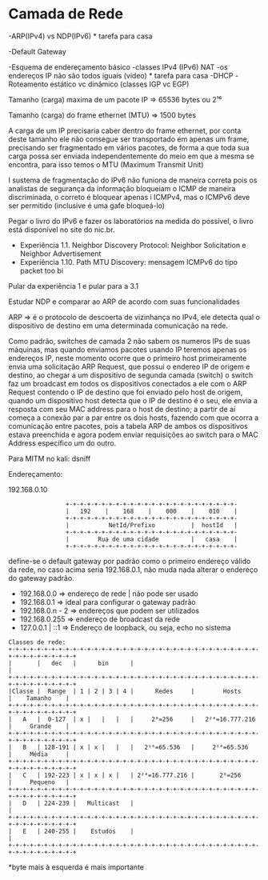 # Camada de Rede

\-ARP(IPv4) vs NDP(IPv6) \* tarefa para casa

\-Default Gateway

\-Esquema de endereçamento básico -classes IPv4 (IPv6) NAT -os endereços IP não são todos iguais (vídeo) \* tarefa para casa -DHCP -Roteamento estático vc dinâmico (classes IGP vc EGP)

Tamanho (carga) maxima de um pacote IP => 65536 bytes ou 2¹⁶

Tamanho (carga) do frame ethernet (MTU) => 1500 bytes

A carga de um IP precisaria caber dentro do frame ethernet, por conta deste tamanho ele não consegue ser transportado em apenas um frame, precisando ser fragmentado em vários pacotes, de forma a que toda sua carga possa ser enviada independentemente do meio em que a mesma se encontra, para isso temos o MTU (Maximum Transmit Unit)

I sustema de fragmentação do IPv6 não funiona de maneira correta pois os analistas de segurança da informação bloqueiam o ICMP de maneira discriminada, o correto é bloquear apenas i ICMPv4, mas o ICMPv6 deve ser permitido (inclusive é uma gafe bloqueá-lo)

Pegar o livro do IPv6 e fazer os laboratórios na medida do possível, o livro está disponível no site do nic.br.

* Experiência 1.1. Neighbor Discovery Protocol: Neighbor Solicitation e Neighbor Advertisement
* Experiência 1.10. Path MTU Discovery: mensagem ICMPv6 do tipo packet too bi

Pular da experiência 1 e pular para a 3.1

Estudar NDP e comparar ao ARP de acordo com suas funcionalidades

ARP => é o protocolo de descoerta de vizinhança no IPv4, ele detecta qual o dispositivo de destino em uma determinada comunicação na rede.

Como padrão, switches de camada 2 não sabem os numeros IPs de suas máquinas, mas quando enviamos pacotes usando IP teremos apenas os endereços IP, neste momento ocorre que o primeiro host primeiramente envia uma solicitação ARP Request, que possui o endereo IP de origem e destino, ao chegar a um dispositivo de segunda camada (switch) o switch faz um broadcast em todos os dispositivos conectados a ele com o ARP Request contendo o IP de destino que foi enviado pelo host de origem, quando um dispositivo host detecta que o IP de destino é o seu, ele envia a resposta com seu MAC address para o host de destino; a partir de aí começa a conexão par a par entre os dois hosts, fazendo com que ocorra a comunicação entre pacotes, pois a tabela ARP de ambos os dispositivos estava preenchida e agora podem enviar requisições ao switch para o MAC Address específico um do outro.

Para MITM no kali: dsniff

Endereçamento:

192.168.0.10

```
                +-+-+-+-+-+-+-+-+-+-+-+-+-+-+-+-+-+-+-+-+-+-+-+-
                |   192    |    168    |    000    |    010    |
                +-+-+-+-+-+-+-+-+-+-+-+-+-+-+-+-+-+-+-+-+-+-+-+-
                |           NetId/Prefixo          |  hostId   |
                +-+-+-+-+-+-+-+-+-+-+-+-+-+-+-+-+-+-+-+-+-+-+-+-
                |        Rua de uma cidade         |   casa    |
                +-+-+-+-+-+-+-+-+-+-+-+-+-+-+-+-+-+-+-+-+-+-+-+-
```



define-se o default gateway por padrão como o primeiro endereço válido da rede, no caso acima seria 192.168.0.1, não muda nada alterar o endereço do gateway padrão.

* 192.168.0.0 => endereço de rede | não pode ser usado&#x20;
* 192.168.0.1 => ideal para configurar o gateway padrão&#x20;
* 192.168.0.n - 2 => endereços que podem ser utilizados&#x20;
* 192.168.0.255 => endereço de broadcast da rede&#x20;
* 127.0.0.1 | ::1 => Endereço de loopback, ou seja, echo no sistema

```
Classes de rede:
+-+-+-+-+-+-+-+-+-+-+-+-+-+-+-+-+-+-+-+-+-+-+-+-+-+-+-+-+-+-+-+-+-+-+-+-+-+-+-+-+-+-+-+-+
|       |   dec   |      bin      |                                                     |
+-+-+-+-+-+-+-+-+-+-+-+-+-+-+-+-+-+-+-+-+-+-+-+-+-+-+-+-+-+-+-+-+-+-+-+-+-+-+-+-+-+-+-+-+
|Classe |  Range  | 1 | 2 | 3 | 4 |      Redes     |        Hosts       |    Tamanho    |
+-+-+-+-+-+-+-+-+-+-+-+-+-+-+-+-+-+-+-+-+-+-+-+-+-+-+-+-+-+-+-+-+-+-+-+-+-+-+-+-+-+-+-+-+
|   A   |  0-127  | x |   |   |   |     2⁸=256     |   2²⁴=16.777.216   |     Grande    |
+-+-+-+-+-+-+-+-+-+-+-+-+-+-+-+-+-+-+-+-+-+-+-+-+-+-+-+-+-+-+-+-+-+-+-+-+-+-+-+-+-+-+-+-+
|   B   | 128-191 | x | x |   |   |   2¹⁶=65.536   |     2¹⁶=65.536     |     Média     |
+-+-+-+-+-+-+-+-+-+-+-+-+-+-+-+-+-+-+-+-+-+-+-+-+-+-+-+-+-+-+-+-+-+-+-+-+-+-+-+-+-+-+-+-+
|   C   | 192-223 | x | x | x |   | 2²⁴=16.777.216 |       2⁸=256       |     Pequeno   |
+-+-+-+-+-+-+-+-+-+-+-+-+-+-+-+-+-+-+-+-+-+-+-+-+-+-+-+-+-+-+-+-+-+-+-+-+-+-+-+-+-+-+-+-+
|   D   | 224-239 |   Multicast   |                                                     | 
+-+-+-+-+-+-+-+-+-+-+-+-+-+-+-+-+-+-+-+-+-+-+-+-+-+-+-+-+-+-+-+-+-+-+-+-+-+-+-+-+-+-+-+-+
|   E   | 240-255 |    Estudos    |                                                     |
+-+-+-+-+-+-+-+-+-+-+-+-+-+-+-+-+-+-+-+-+-+-+-+-+-+-+-+-+-+-+-+-+-+-+-+-+-+-+-+-+-+-+-+-+
```

\*byte mais à esquerda é mais importante
